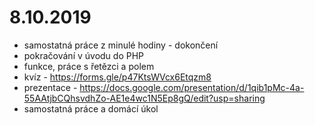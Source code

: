 # 8.10.2019
- samostatná práce z minulé hodiny - dokončení
- pokračování v úvodu do PHP
- funkce, práce s řetězci a polem
- kvíz - https://forms.gle/p47KtsWVcx6Etqzm8
- prezentace - https://docs.google.com/presentation/d/1qib1pMc-4a-55AAtjbCQhsvdhZo-AE1e4wc1N5Ep8gQ/edit?usp=sharing
- samostatná práce a domácí úkol
